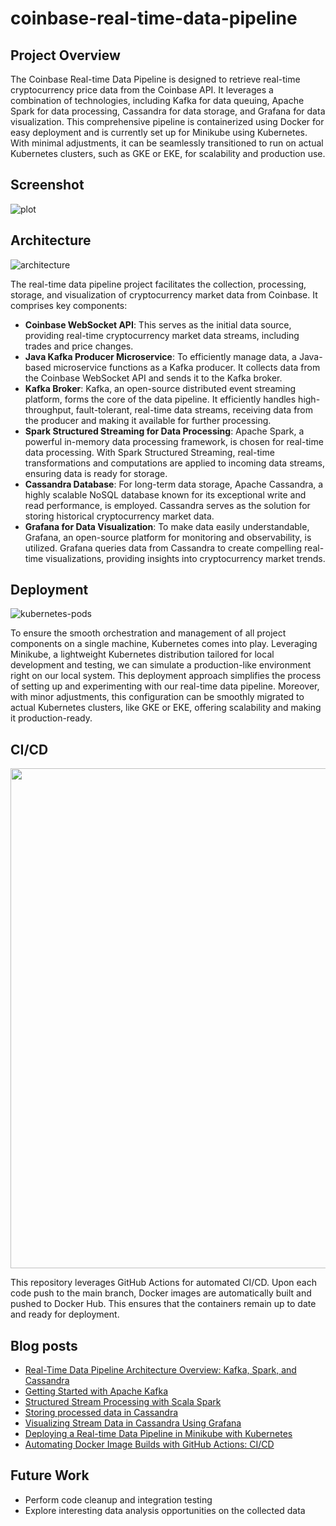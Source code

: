 # coinbase-real-time-data-pipeline

## Project Overview
The Coinbase Real-time Data Pipeline is designed to retrieve real-time cryptocurrency price data from the Coinbase API. It leverages a combination of technologies, including Kafka for data queuing, Apache Spark for data processing, Cassandra for data storage, and Grafana for data visualization. This comprehensive pipeline is containerized using Docker for easy deployment and is currently set up for Minikube using Kubernetes. With minimal adjustments, it can be seamlessly transitioned to run on actual Kubernetes clusters, such as GKE or EKE, for scalability and production use.

## Screenshot

![plot](https://i.imgur.com/vSGW4js.png)

## Architecture

![architecture](https://i.imgur.com/Be7RcI2.jpeg)

The real-time data pipeline project facilitates the collection, processing, storage, and visualization of cryptocurrency market data from Coinbase. It comprises key components:

- **Coinbase WebSocket API**: This serves as the initial data source, providing real-time cryptocurrency market data streams, including trades and price changes.
- **Java Kafka Producer Microservice**: To efficiently manage data, a Java-based microservice functions as a Kafka producer. It collects data from the Coinbase WebSocket API and sends it to the Kafka broker.
- **Kafka Broker**: Kafka, an open-source distributed event streaming platform, forms the core of the data pipeline. It efficiently handles high-throughput, fault-tolerant, real-time data streams, receiving data from the producer and making it available for further processing.
- **Spark Structured Streaming for Data Processing**: Apache Spark, a powerful in-memory data processing framework, is chosen for real-time data processing. With Spark Structured Streaming, real-time transformations and computations are applied to incoming data streams, ensuring data is ready for storage.
- **Cassandra Database**: For long-term data storage, Apache Cassandra, a highly scalable NoSQL database known for its exceptional write and read performance, is employed. Cassandra serves as the solution for storing historical cryptocurrency market data.
- **Grafana for Data Visualization**: To make data easily understandable, Grafana, an open-source platform for monitoring and observability, is utilized. Grafana queries data from Cassandra to create compelling real-time visualizations, providing insights into cryptocurrency market trends.

## Deployment
![kubernetes-pods](https://i.imgur.com/LacnL5c.png)

To ensure the smooth orchestration and management of all project components on a single machine, Kubernetes comes into play. Leveraging Minikube, a lightweight Kubernetes distribution tailored for local development and testing, we can simulate a production-like environment right on our local system. This deployment approach simplifies the process of setting up and experimenting with our real-time data pipeline. Moreover, with minor adjustments, this configuration can be smoothly migrated to actual Kubernetes clusters, like GKE or EKE, offering scalability and making it production-ready.

## CI/CD
<p align="center">
  <img src="https://i.imgur.com/LU2iYUF.png" style="width: 800px"/>
</p>

This repository leverages GitHub Actions for automated CI/CD. Upon each code push to the main branch, Docker images are automatically built and pushed to Docker Hub. This ensures that the containers remain up to date and ready for deployment.

## Blog posts
* [Real-Time Data Pipeline Architecture Overview: Kafka, Spark, and Cassandra](https://kwangjong.github.io/blog/2023-09-22-Real-Time-Data-Pipeline-Architecture-Overview:-Kafka,-Spark,-and-Cassandra)
* [Getting Started with Apache Kafka](https://kwangjong.github.io/blog/2023-09-24-Getting-Started-with-Apache-Kafka)
* [Structured Stream Processing with Scala Spark](https://kwangjong.github.io/blog/2023-09-25-Structured-Stream-Processing-with-Scala-Spark)
* [Storing processed data in Cassandra](https://kwangjong.github.io/blog/2023-09-26-Storing-processed-data-in-Cassandra)
* [Visualizing Stream Data in Cassandra Using Grafana](https://kwangjong.github.io/blog/2023-10-02-Visualizing-Stream-Data-in-Cassandra-Using-Grafana)
* [Deploying a Real-time Data Pipeline in Minikube with Kubernetes](https://kwangjong.github.io/blog/2023-10-04-Deploying-a-Real-time-Data-Pipeline-in-Minikube-with-Kubernetes)
* [Automating Docker Image Builds with GitHub Actions: CI/CD](https://kwangjong.github.io/blog/2023-10-04-Automating-Docker-Image-Builds-with-GitHub-Actions:-CICD)

## Future Work
* Perform code cleanup and integration testing
* Explore interesting data analysis opportunities on the collected data
